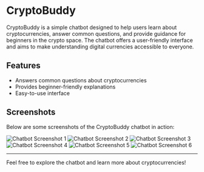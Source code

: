 
# CryptoBuddy

CryptoBuddy is a simple chatbot designed to help users learn about cryptocurrencies, answer common questions, and provide guidance for beginners in the crypto space. The chatbot offers a user-friendly interface and aims to make understanding digital currencies accessible to everyone.

## Features
- Answers common questions about cryptocurrencies
- Provides beginner-friendly explanations
- Easy-to-use interface

## Screenshots
Below are some screenshots of the CryptoBuddy chatbot in action:

![Chatbot Screenshot 1](Screenshot%20from%202025-10-01%2008-38-18.png)
![Chatbot Screenshot 2](Screenshot%20from%202025-10-01%2008-38-27.png)
![Chatbot Screenshot 3](Screenshot%20from%202025-10-01%2008-38-33.png)
![Chatbot Screenshot 4](Screenshot%20from%202025-10-01%2008-38-38.png)
![Chatbot Screenshot 5](Screenshot%20from%202025-10-01%2008-38-44.png)
![Chatbot Screenshot 6](Screenshot%20from%202025-10-01%2008-38-51.png)

---
Feel free to explore the chatbot and learn more about cryptocurrencies!

